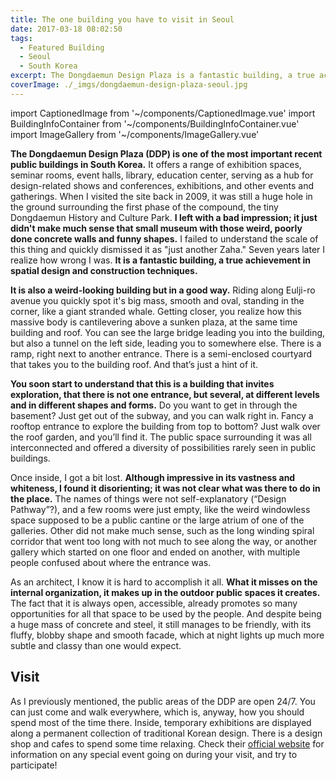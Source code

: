 ```yaml
---
title: The one building you have to visit in Seoul
date: 2017-03-18 08:02:50
tags:
  - Featured Building
  - Seoul
  - South Korea
excerpt: The Dongdaemun Design Plaza is a fantastic building, a true achievement in design and construction and a must-visit in Seoul.
coverImage: ./_imgs/dongdaemun-design-plaza-seoul.jpg
---
```

import CaptionedImage from '~/components/CaptionedImage.vue'
import BuildingInfoContainer from '~/components/BuildingInfoContainer.vue'
import ImageGallery from '~/components/ImageGallery.vue'

**The Dongdaemun Design Plaza (DDP) is one of the most important recent public buildings in South Korea.** It offers a range of exhibition spaces, seminar rooms, event halls, library, education center, serving as a hub for design-related shows and conferences, exhibitions, and other events and gatherings. When I visited the site back in 2009, it was still a huge hole in the ground surrounding the first phase of the compound, the tiny Dongdaemun History and Culture Park. **I left with a bad impression; it just didn't make much sense that small museum with those weird, poorly done concrete walls and funny shapes.** I failed to understand the scale of this thing and quickly dismissed it as "just another Zaha." Seven years later I realize how wrong I was. **It is a fantastic building, a true achievement in spatial design and construction techniques.**

<captioned-image alt="The sunken Oullim Square, connection to the subway and one of the main public areas in the complex" caption="The sunken Oullim Square, connection to the subway and one of the main public areas in the complex" imgFile="/blog/170318-ddp/Dongdaemun-Design-Plaza-14.jpg"  :blog="true"/>

**It is also a weird-looking building but in a good way.** Riding along Eulji-ro avenue you quickly spot it's big mass, smooth and oval, standing in the corner, like a giant stranded whale. Getting closer, you realize how this massive body is cantilevering above a sunken plaza, at the same time building and roof. You can see the large bridge leading you into the building, but also a tunnel on the left side, leading you to somewhere else. There is a ramp, right next to another entrance. There is a semi-enclosed courtyard that takes you to the building roof. And that’s just a hint of it.

<captioned-image alt="Dongdaemun Design Plaza - One of the many passages through the building" caption="One of the many passages through the building" imgFile="/blog/170318-ddp/Dongdaemun-Design-Plaza-15.jpg"  :blog="true" format="v"/>

**You soon start to understand that this is a building that invites exploration, that there is not one entrance, but several, at different levels and in different shapes and forms.** Do you want to get in through the basement? Just get out of the subway, and you can walk right in. Fancy a rooftop entrance to explore the building from top to bottom? Just walk over the roof garden, and you’ll find it. The public space surrounding it was all interconnected and offered a diversity of possibilities rarely seen in public buildings.

<captioned-image alt="Dongdaemun Design Plaza - Passage to the inner semi-enclosed courtyard" caption="Passage to the inner semi-enclosed courtyard" imgFile="/blog/170318-ddp/Dongdaemun-Design-Plaza-23.jpg"  :blog="true"/>

Once inside, I got a bit lost. **Although impressive in its vastness and whiteness, I found it disorienting; it was not clear what was there to do in the place.** The names of things were not self-explanatory (“Design Pathway”?), and a few rooms were just empty, like the weird windowless space supposed to be a public cantine or the large atrium of one of the galleries. Other did not make much sense, such as the long winding spiral corridor that went too long with not much to see along the way, or another gallery which started on one floor and ended on another, with multiple people confused about where the entrance was.

<captioned-image alt="Dongdaemun Design Plaza - Smooth aluminum facade composed by 45000 unique panels" caption="Smooth aluminum facade composed by 45000 unique panels" imgFile="/blog/170318-ddp/Dongdaemun-Design-Plaza-36.jpg"  :blog="true" format="v"/>

As an architect, I know it is hard to accomplish it all. **What it misses on the internal organization, it makes up in the outdoor public spaces it creates.** The fact that it is always open, accessible, already promotes so many opportunities for all that space to be used by the people. And despite being a huge mass of concrete and steel, it still manages to be friendly, with its fluffy, blobby shape and smooth facade, which at night lights up much more subtle and classy than one would expect.

<captioned-image alt="Dongdaemun Design Plaza - Subtle illumination of the building skin" caption="Subtle illumination of the building skin" imgFile="/blog/170318-ddp/Dongdaemun-Design-Plaza-51.jpg"  :blog="true" format="v"/>


## Visit

As I previously mentioned, the public areas of the DDP are open 24/7. You can just come and walk everywhere, which is, anyway, how you should spend most of the time there. Inside, temporary exhibitions are displayed along a permanent collection of traditional Korean design. There is a design shop and cafes to spend some time relaxing. Check their [official website](http://www.ddp.or.kr) for information on any special event going on during your visit, and try to participate!

<building-info-container id=2 />

<image-gallery folder="/blog/170318-ddp/" prefix="ddp" :num-images="23"/>
